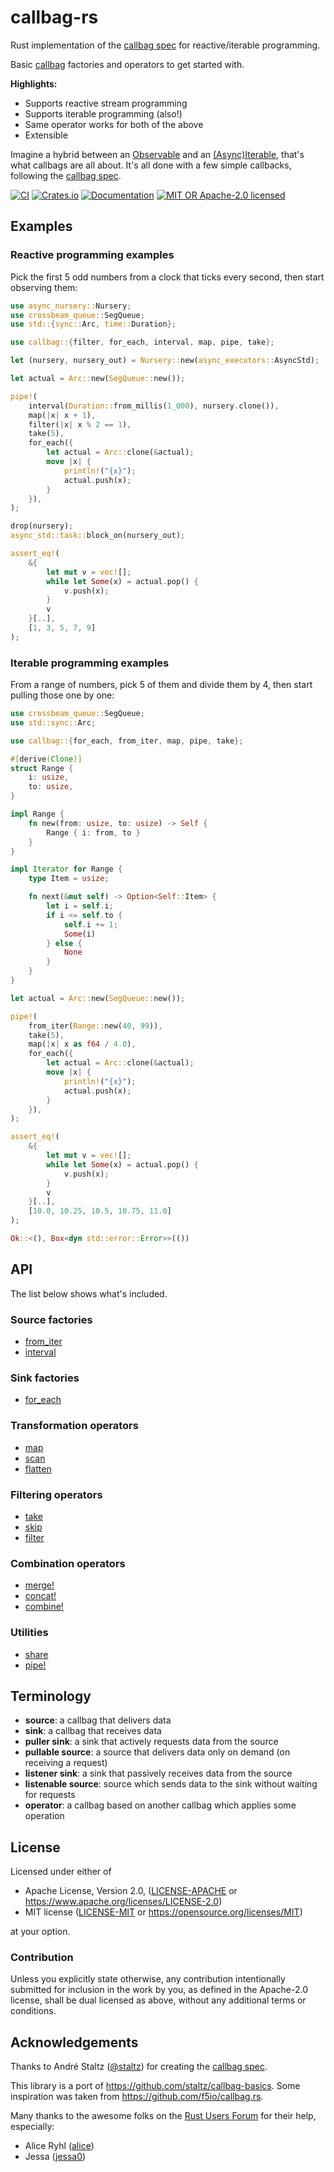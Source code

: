 #   callbag-rs

Rust implementation of the [callbag spec][callbag-spec] for reactive/iterable programming.

Basic [callbag][callbag-spec] factories and operators to get started with.

**Highlights:**

- Supports reactive stream programming
- Supports iterable programming (also!)
- Same operator works for both of the above
- Extensible

Imagine a hybrid between an [Observable][tc39-observable] and an [(Async)Iterable][tc39-async-iteration], that's what
callbags are all about. It's all done with a few simple callbacks, following the [callbag spec][callbag-spec].

[![CI][ci-badge]][ci-url]
[![Crates.io][crates-badge]][crates-url]
[![Documentation][docs-badge]][docs-url]
[![MIT OR Apache-2.0 licensed][license-badge]][license-url]

##  Examples

### Reactive programming examples

Pick the first 5 odd numbers from a clock that ticks every second, then start observing them:

```rust
use async_nursery::Nursery;
use crossbeam_queue::SegQueue;
use std::{sync::Arc, time::Duration};

use callbag::{filter, for_each, interval, map, pipe, take};

let (nursery, nursery_out) = Nursery::new(async_executors::AsyncStd);

let actual = Arc::new(SegQueue::new());

pipe!(
    interval(Duration::from_millis(1_000), nursery.clone()),
    map(|x| x + 1),
    filter(|x| x % 2 == 1),
    take(5),
    for_each({
        let actual = Arc::clone(&actual);
        move |x| {
            println!("{x}");
            actual.push(x);
        }
    }),
);

drop(nursery);
async_std::task::block_on(nursery_out);

assert_eq!(
    &{
        let mut v = vec![];
        while let Some(x) = actual.pop() {
            v.push(x);
        }
        v
    }[..],
    [1, 3, 5, 7, 9]
);
```

### Iterable programming examples

From a range of numbers, pick 5 of them and divide them by 4, then start pulling those one by one:

```rust
use crossbeam_queue::SegQueue;
use std::sync::Arc;

use callbag::{for_each, from_iter, map, pipe, take};

#[derive(Clone)]
struct Range {
    i: usize,
    to: usize,
}

impl Range {
    fn new(from: usize, to: usize) -> Self {
        Range { i: from, to }
    }
}

impl Iterator for Range {
    type Item = usize;

    fn next(&mut self) -> Option<Self::Item> {
        let i = self.i;
        if i <= self.to {
            self.i += 1;
            Some(i)
        } else {
            None
        }
    }
}

let actual = Arc::new(SegQueue::new());

pipe!(
    from_iter(Range::new(40, 99)),
    take(5),
    map(|x| x as f64 / 4.0),
    for_each({
        let actual = Arc::clone(&actual);
        move |x| {
            println!("{x}");
            actual.push(x);
        }
    }),
);

assert_eq!(
    &{
        let mut v = vec![];
        while let Some(x) = actual.pop() {
            v.push(x);
        }
        v
    }[..],
    [10.0, 10.25, 10.5, 10.75, 11.0]
);

Ok::<(), Box<dyn std::error::Error>>(())
```

##  API

The list below shows what's included.

### Source factories

- [from_iter](https://docs.rs/callbag/latest/callbag/fn.from_iter.html)
- [interval](https://docs.rs/callbag/latest/callbag/fn.interval.html)

### Sink factories

- [for_each](https://docs.rs/callbag/latest/callbag/fn.for_each.html)

### Transformation operators

- [map](https://docs.rs/callbag/latest/callbag/fn.map.html)
- [scan](https://docs.rs/callbag/latest/callbag/fn.scan.html)
- [flatten](https://docs.rs/callbag/latest/callbag/fn.flatten.html)

### Filtering operators

- [take](https://docs.rs/callbag/latest/callbag/fn.take.html)
- [skip](https://docs.rs/callbag/latest/callbag/fn.skip.html)
- [filter](https://docs.rs/callbag/latest/callbag/fn.filter.html)

### Combination operators

- [merge!](https://docs.rs/callbag/latest/callbag/macro.merge.html)
- [concat!](https://docs.rs/callbag/latest/callbag/macro.concat.html)
- [combine!](https://docs.rs/callbag/latest/callbag/macro.combine.html)

### Utilities

- [share](https://docs.rs/callbag/latest/callbag/fn.share.html)
- [pipe!](https://docs.rs/callbag/latest/callbag/macro.pipe.html)

##  Terminology

- **source**: a callbag that delivers data
- **sink**: a callbag that receives data
- **puller sink**: a sink that actively requests data from the source
- **pullable source**: a source that delivers data only on demand (on receiving a request)
- **listener sink**: a sink that passively receives data from the source
- **listenable source**: source which sends data to the sink without waiting for requests
- **operator**: a callbag based on another callbag which applies some operation

##  License

Licensed under either of

 * Apache License, Version 2.0, ([LICENSE-APACHE](LICENSE-APACHE) or https://www.apache.org/licenses/LICENSE-2.0)
 * MIT license ([LICENSE-MIT](LICENSE-MIT) or https://opensource.org/licenses/MIT)

at your option.

### Contribution

Unless you explicitly state otherwise, any contribution intentionally submitted for inclusion in the work by you, as
defined in the Apache-2.0 license, shall be dual licensed as above, without any additional terms or conditions.

##  Acknowledgements

Thanks to André Staltz ([@staltz](https://github.com/staltz)) for creating the [callbag spec][callbag-spec].

This library is a port of <https://github.com/staltz/callbag-basics>. Some inspiration was taken from
<https://github.com/f5io/callbag.rs>.

Many thanks to the awesome folks on the [Rust Users Forum](https://users.rust-lang.org/) for their help, especially:
- Alice Ryhl ([alice](https://users.rust-lang.org/u/alice))
- Jessa ([jessa0](https://users.rust-lang.org/u/jessa0))

[callbag-spec]: https://github.com/callbag/callbag
[ci-badge]: https://github.com/teohhanhui/callbag-rs/actions/workflows/ci.yml/badge.svg
[ci-url]: https://github.com/teohhanhui/callbag-rs/actions/workflows/ci.yml
[crates-badge]: https://img.shields.io/crates/v/callbag
[crates-url]: https://crates.io/crates/callbag
[docs-badge]: https://img.shields.io/docsrs/callbag
[docs-url]: https://docs.rs/callbag
[license-badge]: https://img.shields.io/crates/l/callbag
[license-url]: https://github.com/teohhanhui/callbag-rs#license
[tc39-async-iteration]: https://github.com/tc39/proposal-async-iteration
[tc39-observable]: https://github.com/tc39/proposal-observable
